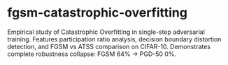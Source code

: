 # fgsm-catastrophic-overfitting
Empirical study of Catastrophic Overfitting in single-step adversarial training. Features participation ratio analysis, decision boundary distortion detection, and FGSM vs ATSS comparison on CIFAR-10. Demonstrates complete robustness collapse: FGSM 64% → PGD-50 0%.
